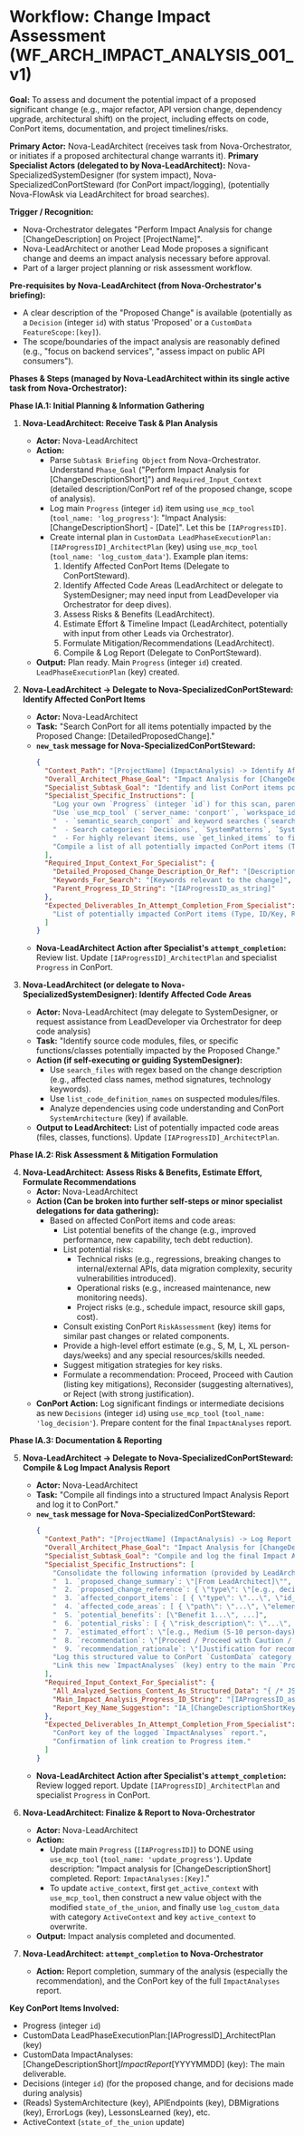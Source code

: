 # Workflow: Change Impact Assessment (WF_ARCH_IMPACT_ANALYSIS_001_v1)

**Goal:** To assess and document the potential impact of a proposed significant change (e.g., major refactor, API version change, dependency upgrade, architectural shift) on the project, including effects on code, ConPort items, documentation, and project timelines/risks.

**Primary Actor:** Nova-LeadArchitect (receives task from Nova-Orchestrator, or initiates if a proposed architectural change warrants it).
**Primary Specialist Actors (delegated to by Nova-LeadArchitect):** Nova-SpecializedSystemDesigner (for system impact), Nova-SpecializedConPortSteward (for ConPort impact/logging), (potentially Nova-FlowAsk via LeadArchitect for broad searches).

**Trigger / Recognition:**
- Nova-Orchestrator delegates "Perform Impact Analysis for change [ChangeDescription] on Project [ProjectName]".
- Nova-LeadArchitect or another Lead Mode proposes a significant change and deems an impact analysis necessary before approval.
- Part of a larger project planning or risk assessment workflow.

**Pre-requisites by Nova-LeadArchitect (from Nova-Orchestrator's briefing):**
- A clear description of the "Proposed Change" is available (potentially as a `Decision` (integer `id`) with status 'Proposed' or a `CustomData FeatureScope:[key]`).
- The scope/boundaries of the impact analysis are reasonably defined (e.g., "focus on backend services", "assess impact on public API consumers").

**Phases & Steps (managed by Nova-LeadArchitect within its single active task from Nova-Orchestrator):**

**Phase IA.1: Initial Planning & Information Gathering**

1.  **Nova-LeadArchitect: Receive Task & Plan Analysis**
    *   **Actor:** Nova-LeadArchitect
    *   **Action:**
        *   Parse `Subtask Briefing Object` from Nova-Orchestrator. Understand `Phase_Goal` ("Perform Impact Analysis for [ChangeDescriptionShort]") and `Required_Input_Context` (detailed description/ConPort ref of the proposed change, scope of analysis).
        *   Log main `Progress` (integer `id`) item using `use_mcp_tool` (`tool_name: 'log_progress'`): "Impact Analysis: [ChangeDescriptionShort] - [Date]". Let this be `[IAProgressID]`.
        *   Create internal plan in `CustomData LeadPhaseExecutionPlan:[IAProgressID]_ArchitectPlan` (key) using `use_mcp_tool` (`tool_name: 'log_custom_data'`). Example plan items:
            1.  Identify Affected ConPort Items (Delegate to ConPortSteward).
            2.  Identify Affected Code Areas (LeadArchitect or delegate to SystemDesigner; may need input from LeadDeveloper via Orchestrator for deep dives).
            3.  Assess Risks & Benefits (LeadArchitect).
            4.  Estimate Effort & Timeline Impact (LeadArchitect, potentially with input from other Leads via Orchestrator).
            5.  Formulate Mitigation/Recommendations (LeadArchitect).
            6.  Compile & Log Report (Delegate to ConPortSteward).
    *   **Output:** Plan ready. Main `Progress` (integer `id`) created. `LeadPhaseExecutionPlan` (key) created.

2.  **Nova-LeadArchitect -> Delegate to Nova-SpecializedConPortSteward: Identify Affected ConPort Items**
    *   **Actor:** Nova-LeadArchitect
    *   **Task:** "Search ConPort for all items potentially impacted by the Proposed Change: [DetailedProposedChange]."
    *   **`new_task` message for Nova-SpecializedConPortSteward:**
        ```json
        {
          "Context_Path": "[ProjectName] (ImpactAnalysis) -> Identify Affected ConPort Items (ConPortSteward)",
          "Overall_Architect_Phase_Goal": "Impact Analysis for [ChangeDescriptionShort].",
          "Specialist_Subtask_Goal": "Identify and list ConPort items potentially affected by: [DetailedProposedChange].",
          "Specialist_Specific_Instructions": [
            "Log your own `Progress` (integer `id`) for this scan, parented to `[IAProgressID]`.",
            "Use `use_mcp_tool` (`server_name: 'conport'`, `workspace_id: 'ACTUAL_WORKSPACE_ID'`) with appropriate ConPort tools:",
            "  - `semantic_search_conport` and keyword searches (`search_decisions_fts`, `search_custom_data_value_fts`, etc.) with terms related to the change (e.g., [keywords from change description]).",
            "  - Search categories: `Decisions`, `SystemPatterns`, `SystemArchitecture`, `APIEndpoints`, `DBMigrations`, `ConfigSettings`, `CodeSnippets`, `DefinedWorkflows`, `ProjectConfig`, `NovaSystemConfig`, `ErrorLogs`, `LessonsLearned`, `TechDebtCandidates`, `FeatureScope`, `AcceptanceCriteria`.",
            "  - For highly relevant items, use `get_linked_items` to find direct dependencies (provide correct `item_type` and `item_id` - integer `id` as string or `category:key` string).",
            "Compile a list of all potentially impacted ConPort items (Type, ID/Key, Brief reason for impact)."
          ],
          "Required_Input_Context_For_Specialist": {
            "Detailed_Proposed_Change_Description_Or_Ref": "[Description or ConPort Key/ID of the change proposal]",
            "Keywords_For_Search": "[Keywords relevant to the change]",
            "Parent_Progress_ID_String": "[IAProgressID_as_string]"
          },
          "Expected_Deliverables_In_Attempt_Completion_From_Specialist": [
            "List of potentially impacted ConPort items (Type, ID/Key, Reason)."
          ]
        }
        ```
    *   **Nova-LeadArchitect Action after Specialist's `attempt_completion`:** Review list. Update `[IAProgressID]_ArchitectPlan` and specialist `Progress` in ConPort.

3.  **Nova-LeadArchitect (or delegate to Nova-SpecializedSystemDesigner): Identify Affected Code Areas**
    *   **Actor:** Nova-LeadArchitect (may delegate to SystemDesigner, or request assistance from LeadDeveloper via Orchestrator for deep code analysis)
    *   **Task:** "Identify source code modules, files, or specific functions/classes potentially impacted by the Proposed Change."
    *   **Action (if self-executing or guiding SystemDesigner):**
        *   Use `search_files` with regex based on the change description (e.g., affected class names, method signatures, technology keywords).
        *   Use `list_code_definition_names` on suspected modules/files.
        *   Analyze dependencies using code understanding and ConPort `SystemArchitecture` (key) if available.
    *   **Output to LeadArchitect:** List of potentially impacted code areas (files, classes, functions). Update `[IAProgressID]_ArchitectPlan`.

**Phase IA.2: Risk Assessment & Mitigation Formulation**

4.  **Nova-LeadArchitect: Assess Risks & Benefits, Estimate Effort, Formulate Recommendations**
    *   **Actor:** Nova-LeadArchitect
    *   **Action (Can be broken into further self-steps or minor specialist delegations for data gathering):**
        *   Based on affected ConPort items and code areas:
            *   List potential benefits of the change (e.g., improved performance, new capability, tech debt reduction).
            *   List potential risks:
                *   Technical risks (e.g., regressions, breaking changes to internal/external APIs, data migration complexity, security vulnerabilities introduced).
                *   Operational risks (e.g., increased maintenance, new monitoring needs).
                *   Project risks (e.g., schedule impact, resource skill gaps, cost).
            *   Consult existing ConPort `RiskAssessment` (key) items for similar past changes or related components.
            *   Provide a high-level effort estimate (e.g., S, M, L, XL person-days/weeks) and any special resources/skills needed.
            *   Suggest mitigation strategies for key risks.
            *   Formulate a recommendation: Proceed, Proceed with Caution (listing key mitigations), Reconsider (suggesting alternatives), or Reject (with strong justification).
    *   **ConPort Action:** Log significant findings or intermediate decisions as new `Decisions` (integer `id`) using `use_mcp_tool` (`tool_name: 'log_decision'`). Prepare content for the final `ImpactAnalyses` report.

**Phase IA.3: Documentation & Reporting**

5.  **Nova-LeadArchitect -> Delegate to Nova-SpecializedConPortSteward: Compile & Log Impact Analysis Report**
    *   **Actor:** Nova-LeadArchitect
    *   **Task:** "Compile all findings into a structured Impact Analysis Report and log it to ConPort."
    *   **`new_task` message for Nova-SpecializedConPortSteward:**
        ```json
        {
          "Context_Path": "[ProjectName] (ImpactAnalysis) -> Log Report (ConPortSteward)",
          "Overall_Architect_Phase_Goal": "Impact Analysis for [ChangeDescriptionShort].",
          "Specialist_Subtask_Goal": "Compile and log the final Impact Analysis Report.",
          "Specialist_Specific_Instructions": [
            "Consolidate the following information (provided by LeadArchitect) into a structured JSON object for the 'value' field of the ConPort entry:",
            "  1. `proposed_change_summary`: \"[From LeadArchitect]\"",
            "  2. `proposed_change_reference`: { \"type\": \"[e.g., decision/feature_scope]\", \"id_or_key\": \"[ID or Key of change proposal]\" }",
            "  3. `affected_conport_items`: [ { \"type\": \"...\", \"id_or_key\": \"...\", \"impact_description\": \"...\" }, ... ]",
            "  4. `affected_code_areas`: [ { \"path\": \"...\", \"element_type\": \"module/class/function\", \"impact_description\": \"...\" }, ... ]",
            "  5. `potential_benefits`: [\"Benefit 1...\", ...]",
            "  6. `potential_risks`: [ { \"risk_description\": \"...\", \"likelihood\": \"High/Medium/Low\", \"impact_severity\": \"Critical/High/Medium/Low\", \"mitigation_suggestion\": \"...\" }, ... ]",
            "  7. `estimated_effort`: \"[e.g., Medium (5-10 person-days)]\"",
            "  8. `recommendation`: \"[Proceed / Proceed with Caution / Reconsider / Reject]\"",
            "  9. `recommendation_rationale`: \"[Justification for recommendation]\"",
            "Log this structured value to ConPort `CustomData` category `ImpactAnalyses`, key: `IA_[ChangeDescriptionShortKeyable]_[YYYYMMDD]` using `use_mcp_tool` (`tool_name: 'log_custom_data'`).",
            "Link this new `ImpactAnalyses` (key) entry to the main `Progress` (integer `id`) item for this Impact Analysis phase (`[IAProgressID]`) using `use_mcp_tool` (`tool_name: 'link_conport_items'`, `relationship_type: 'documents_progress'`)."
          ],
          "Required_Input_Context_For_Specialist": {
            "All_Analyzed_Sections_Content_As_Structured_Data": "{ /* JSON object from LeadArchitect matching the value structure above */ }",
            "Main_Impact_Analysis_Progress_ID_String": "[IAProgressID_as_string]",
            "Report_Key_Name_Suggestion": "IA_[ChangeDescriptionShortKeyable]_[YYYYMMDD]"
          },
          "Expected_Deliverables_In_Attempt_Completion_From_Specialist": [
            "ConPort key of the logged `ImpactAnalyses` report.",
            "Confirmation of link creation to Progress item."
          ]
        }
        ```
    *   **Nova-LeadArchitect Action after Specialist's `attempt_completion`:** Review logged report. Update `[IAProgressID]_ArchitectPlan` and specialist `Progress` in ConPort.

6.  **Nova-LeadArchitect: Finalize & Report to Nova-Orchestrator**
    *   **Actor:** Nova-LeadArchitect
    *   **Action:**
        *   Update main `Progress` (`[IAProgressID]`) to DONE using `use_mcp_tool` (`tool_name: 'update_progress'`). Update description: "Impact analysis for [ChangeDescriptionShort] completed. Report: `ImpactAnalyses:[Key]`."
        *   To update `active_context`, first `get_active_context` with `use_mcp_tool`, then construct a new value object with the modified `state_of_the_union`, and finally use `log_custom_data` with category `ActiveContext` and key `active_context` to overwrite.
    *   **Output:** Impact analysis completed and documented.

7.  **Nova-LeadArchitect: `attempt_completion` to Nova-Orchestrator**
    *   **Action:** Report completion, summary of the analysis (especially the recommendation), and the ConPort key of the full `ImpactAnalyses` report.

**Key ConPort Items Involved:**
- Progress (integer `id`)
- CustomData LeadPhaseExecutionPlan:[IAProgressID]_ArchitectPlan (key)
- CustomData ImpactAnalyses:[ChangeDescriptionShort]_ImpactReport_[YYYYMMDD] (key): The main deliverable.
- Decisions (integer `id`) (for the proposed change, and for decisions made during analysis)
- (Reads) SystemArchitecture (key), APIEndpoints (key), DBMigrations (key), ErrorLogs (key), LessonsLearned (key), etc.
- ActiveContext (`state_of_the_union` update)